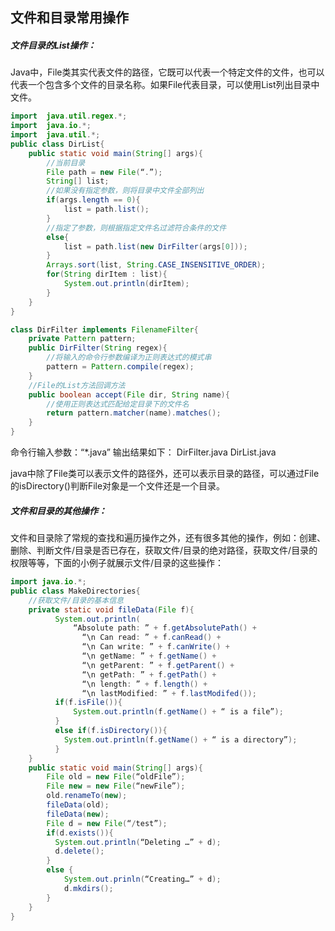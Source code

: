 ## 文件和目录常用操作

##### 文件目录的List操作：

Java中，File类其实代表文件的路径，它既可以代表一个特定文件的文件，也可以代表一个包含多个文件的目录名称。如果File代表目录，可以使用List列出目录中文件。

``` java
import  java.util.regex.*;  
import  java.io.*;  
import  java.util.*;  
public class DirList{  
    public static void main(String[] args){  
        //当前目录  
        File path = new File(“.”);  
        String[] list;  
        //如果没有指定参数，则将目录中文件全部列出  
        if(args.length == 0){  
            list = path.list();  
        }  
        //指定了参数，则根据指定文件名过滤符合条件的文件  
        else{  
            list = path.list(new DirFilter(args[0]));  
        }  
        Arrays.sort(list, String.CASE_INSENSITIVE_ORDER);  
        for(String dirItem : list){  
            System.out.println(dirItem);  
        }  
	}  
}  

class DirFilter implements FilenameFilter{  
    private Pattern pattern;  
    public DirFilter(String regex){  
        //将输入的命令行参数编译为正则表达式的模式串  
        pattern = Pattern.compile(regex);  
	}  
    //File的List方法回调方法  
    public boolean accept(File dir, String name){  
        //使用正则表达式匹配给定目录下的文件名  
        return pattern.matcher(name).matches();  
    }   
}  
```

命令行输入参数：“*\.java”
输出结果如下：
DirFilter.java
DirList.java

java中除了File类可以表示文件的路径外，还可以表示目录的路径，可以通过File的isDirectory()判断File对象是一个文件还是一个目录。

##### 文件和目录的其他操作：

文件和目录除了常规的查找和遍历操作之外，还有很多其他的操作，例如：创建、删除、判断文件/目录是否已存在，获取文件/目录的绝对路径，获取文件/目录的权限等等，下面的小例子就展示文件/目录的这些操作：

``` java
import java.io.*;  
public class MakeDirectories{  
    //获取文件/目录的基本信息  
    private static void fileData(File f){  
          System.out.println(  
              “Absolute path: ” + f.getAbsolutePath() +  
                “\n Can read: ” + f.canRead() +  
                “\n Can write: ” + f.canWrite() +  
                “\n getName: ” + f.getName() +   
                “\n getParent: ” + f.getParent() +  
                “\n getPath: ” + f.getPath() +  
                “\n length: ” + f.length() +  
                “\n lastModified: ” + f.lastModifed());  
          if(f.isFile()){  
              System.out.println(f.getName() + “ is a file”);  
          }  
          else if(f.isDirectory()){  
          	System.out.println(f.getName() + “ is a directory”);  
          }  
    }  
    public static void main(String[] args){  
        File old = new File(“oldFile”);  
        File new = new File(“newFile”);  
        old.renameTo(new);  
        fileData(old);  
        fileData(new);  
        File d = new File(“/test”);  
        if(d.exists()){  
          System.out.println(“Deleting …” + d);  
          d.delete();  
        }  
        else {  
            System.out.prinln(“Creating…” + d);  
            d.mkdirs();  
    	}  
	}  
}  
```

